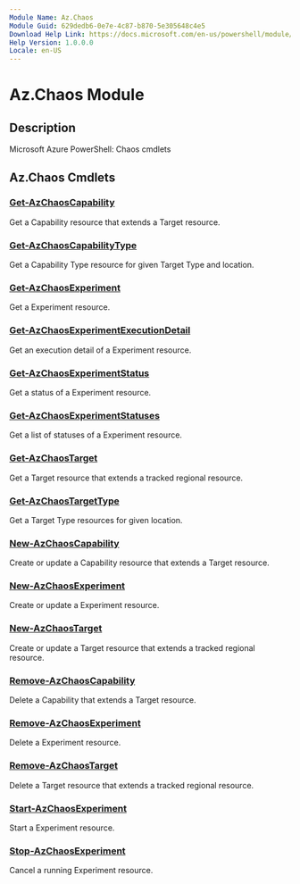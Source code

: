```yaml
---
Module Name: Az.Chaos
Module Guid: 629dedb6-0e7e-4c87-b870-5e305648c4e5
Download Help Link: https://docs.microsoft.com/en-us/powershell/module/az.chaos
Help Version: 1.0.0.0
Locale: en-US
---
```


# Az.Chaos Module
## Description
Microsoft Azure PowerShell: Chaos cmdlets

## Az.Chaos Cmdlets
### [Get-AzChaosCapability](Get-AzChaosCapability.md)
Get a Capability resource that extends a Target resource.

### [Get-AzChaosCapabilityType](Get-AzChaosCapabilityType.md)
Get a Capability Type resource for given Target Type and location.

### [Get-AzChaosExperiment](Get-AzChaosExperiment.md)
Get a Experiment resource.

### [Get-AzChaosExperimentExecutionDetail](Get-AzChaosExperimentExecutionDetail.md)
Get an execution detail of a Experiment resource.

### [Get-AzChaosExperimentStatus](Get-AzChaosExperimentStatus.md)
Get a status of a Experiment resource.

### [Get-AzChaosExperimentStatuses](Get-AzChaosExperimentStatuses.md)
Get a list of statuses of a Experiment resource.

### [Get-AzChaosTarget](Get-AzChaosTarget.md)
Get a Target resource that extends a tracked regional resource.

### [Get-AzChaosTargetType](Get-AzChaosTargetType.md)
Get a Target Type resources for given location.

### [New-AzChaosCapability](New-AzChaosCapability.md)
Create or update a Capability resource that extends a Target resource.

### [New-AzChaosExperiment](New-AzChaosExperiment.md)
Create or update a Experiment resource.

### [New-AzChaosTarget](New-AzChaosTarget.md)
Create or update a Target resource that extends a tracked regional resource.

### [Remove-AzChaosCapability](Remove-AzChaosCapability.md)
Delete a Capability that extends a Target resource.

### [Remove-AzChaosExperiment](Remove-AzChaosExperiment.md)
Delete a Experiment resource.

### [Remove-AzChaosTarget](Remove-AzChaosTarget.md)
Delete a Target resource that extends a tracked regional resource.

### [Start-AzChaosExperiment](Start-AzChaosExperiment.md)
Start a Experiment resource.

### [Stop-AzChaosExperiment](Stop-AzChaosExperiment.md)
Cancel a running Experiment resource.

